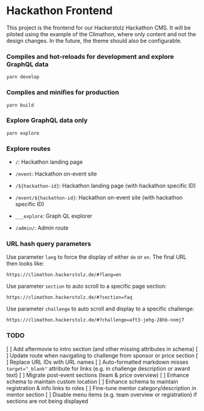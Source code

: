 # Hackathon Frontend

This project is the frontend for our Hackerstolz Hackathon CMS. It will be piloted using the example of the Climathon, where only content and not the design changes. In the future, the theme should also be configurable.

### Compiles and hot-reloads for development and explore GraphQL data

```
yarn develop
```

### Compiles and minifies for production

```
yarn build
```

### Explore GraphQL data only

```
yarn explore
```

### Explore routes

- `/`: Hackathon landing page
- `/event`: Hackathon on-event site
- `/${hackathon-id}`: Hackathon landing page (with hackathon specific ID)
- `/event/${hackathon-id}`: Hackathon on-event site (with hackathon specific ID)

- `___explore`: Graph QL explorer
- `/admin/`: Admin route

### URL hash query parameters

Use parameter `lang` to force the display of either `de` or `en`. The final URL then looks like:

```
https://climathon.hackerstolz.de/#?lang=en
```

Use parameter `section` to auto scroll to a specific page section:

```
https://climathon.hackerstolz.de/#?section=faq
```

Use parameter `challenge` to auto scroll and display to a specific challenge:

```
https://climathon.hackerstolz.de/#?challenge=aft3-jehg-28hb-nnmj7
```

### TODO

[ ] Add aftermovie to intro section (and other missing attributes in schema)
[ ] Update route when navigating to challenge from sponsor or price section
[ ] Replace URL IDs with URL names
[ ] Auto-formatted markdown misses `target="_blank"` attribute for links (e.g. in challenge description or award text)
[ ] Migrate post-event sections (team & price overview)
[ ] Enhance schema to maintain custom location
[ ] Enhance schema to maintain registration & info links to roles
[ ] Fine-tune mentor category/description in mentor section
[ ] Disable menu items (e.g. team overview or registration) if sections are not being displayed
